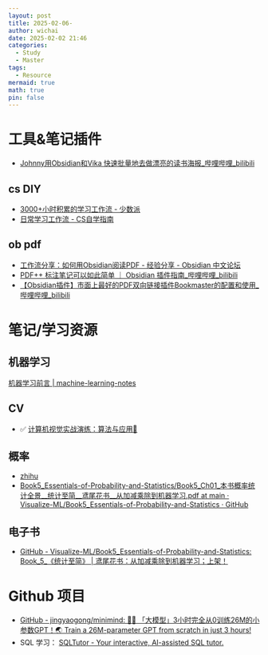 ```yaml
---
layout: post
title: 2025-02-06-
author: wichai
date: 2025-02-02 21:46
categories:
  - Study
  - Master
tags:
  - Resource
mermaid: true
math: true
pin: false
---
```


# 工具&笔记插件
- [Johnny用Obsidian和Vika 快速批量地去做漂亮的读书海报\_哔哩哔哩\_bilibili](https://www.bilibili.com/video/BV1rq4y1C7Rn/?vd_source=b77c2cc0c1a7a74841fabe98516e5705)

## cs DIY
- [3000+小时积累的学习工作流 - 少数派](https://sspai.com/post/75969)
- [日常学习工作流 - CS自学指南](https://csdiy.wiki/%E5%BF%85%E5%AD%A6%E5%B7%A5%E5%85%B7/workflow/#_9)

## ob pdf
- [工作流分享：如何用Obsidian阅读PDF - 经验分享 - Obsidian 中文论坛](https://forum-zh.obsidian.md/t/topic/221)
- [PDF++ 标注笔记可以如此简单 ｜ Obsidian 插件指南\_哔哩哔哩\_bilibili](https://www.bilibili.com/video/BV1dZ421p71p/?vd_source=b77c2cc0c1a7a74841fabe98516e5705)
- [【Obsidian插件】市面上最好的PDF双向链接插件Bookmaster的配置和使用\_哔哩哔哩\_bilibili](https://www.bilibili.com/video/BV11V4y1D71v/?vd_source=b77c2cc0c1a7a74841fabe98516e5705)

# 笔记/学习资源

## 机器学习
[机器学习前言 \| machine-learning-notes](https://luweikxy.gitbook.io/machine-learning-notes/machine-learning-perface)

## CV
- ✅ [计算机视觉实战演练：算法与应用🌱](https://charmve.github.io/computer-vision-in-action/#/1_%E7%90%86%E8%AE%BA%E7%AF%87/chapter1_Neural-Networks/chapter1.1_line-regression)

## 概率
- [zhihu](https://www.zhihu.com/question/26668084)
- [Book5\_Essentials-of-Probability-and-Statistics/Book5\_Ch01\_本书概率统计全景\_\_统计至简\_\_鸢尾花书\_\_从加减乘除到机器学习.pdf at main · Visualize-ML/Book5\_Essentials-of-Probability-and-Statistics · GitHub](https://github.com/Visualize-ML/Book5_Essentials-of-Probability-and-Statistics/blob/main/Book5_Ch01_%E6%9C%AC%E4%B9%A6%E6%A6%82%E7%8E%87%E7%BB%9F%E8%AE%A1%E5%85%A8%E6%99%AF__%E7%BB%9F%E8%AE%A1%E8%87%B3%E7%AE%80__%E9%B8%A2%E5%B0%BE%E8%8A%B1%E4%B9%A6__%E4%BB%8E%E5%8A%A0%E5%87%8F%E4%B9%98%E9%99%A4%E5%88%B0%E6%9C%BA%E5%99%A8%E5%AD%A6%E4%B9%A0.pdf)

## 电子书
- [GitHub - Visualize-ML/Book5\_Essentials-of-Probability-and-Statistics: Book\_5\_《统计至简》 \| 鸢尾花书：从加减乘除到机器学习；上架！](https://github.com/Visualize-ML/Book5_Essentials-of-Probability-and-Statistics)

# Github 项目

- [GitHub - jingyaogong/minimind: 🚀🚀 「大模型」3小时完全从0训练26M的小参数GPT！🌏 Train a 26M-parameter GPT from scratch in just 3 hours!](https://github.com/jingyaogong/minimind)
- SQL 学习：  [SQLTutor - Your interactive, AI-assisted SQL tutor.](https://sql.programmable.net/lessons/sql-basics)
